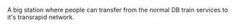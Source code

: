 ---
---

A big station where people can transfer from the normal DB train services to it's transrapid network.
